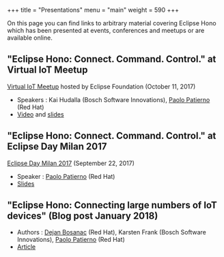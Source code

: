 +++
title = "Presentations"
menu = "main"
weight = 590
+++

On this page you can find links to arbitrary material covering Eclipse Hono which has been presented at events, conferences 
and meetups or are available online.

## "Eclipse Hono: Connect. Command. Control." at Virtual IoT Meetup

[Virtual IoT Meetup](https://www.meetup.com/Virtual-IoT/events/242190258/) hosted by Eclipse Foundation (October 11, 2017)

* Speakers : Kai Hudalla (Bosch Software Innovations), [Paolo Patierno](https://twitter.com/ppatierno) (Red Hat)
* [Video](https://www.youtube.com/watch?v=VEXuz2bFSrE) and [slides](https://www.slideshare.net/paolopat/eclipse-hono-connect-command-control-80697771)

## "Eclipse Hono: Connect. Command. Control." at Eclipse Day Milan 2017

[Eclipse Day Milan 2017](https://eclipsedaymilano.com/) (September 22, 2017)

* Speaker : [Paolo Patierno](https://twitter.com/ppatierno) (Red Hat)
* [Slides](https://www.slideshare.net/paolopat/eclipse-hono-connect-command-control) 

## "Eclipse Hono: Connecting large numbers of IoT devices" (Blog post January 2018)


* Authors : [Dejan Bosanac](https://twitter.com/dejanb) (Red Hat), Karsten Frank (Bosch Software Innovations), [Paolo Patierno](https://twitter.com/ppatierno) (Red Hat)
* [Article](https://blog.bosch-si.com/developer/eclipse-hono-connecting-large-numbers-of-iot-devices/) 
 